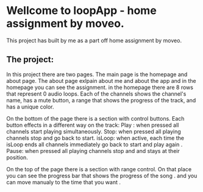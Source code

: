 # Wellcome to loopApp - home assignment by moveo.

This project has built by me as a part off home assignment by moveo.

## The project:

In this project there are two pages.
The main page is the homepage and about page.
The about page exlpain about me and about the app and in the homepage you can see the assignment.
in the homepage there are 8 rows that represent 0 audio loops.
Each of the channels shows the channel's name, has a mute button, a range that shows the progress of the track, and has a unique color.

On the bottom of the page there is a section with control buttons.
Each button effects in a different way on the track:
Play : when pressed all channels start playing simultaneously.
Stop: when pressed all playing channels stop and go back to start.
isLoop: when active, each time the isLoop ends
all channels immediately go back to start and play again .
Pause: when pressed all playing channels stop and and stays at their position.

On the top of the page there is a section with range control.
On that place you can see the progress bar that shows the progress of the song . and you can move manualy to the time that you want .
